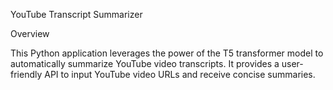 YouTube Transcript Summarizer

Overview

This Python application leverages the power of the T5 transformer model to automatically summarize YouTube video transcripts. It provides a user-friendly API to input YouTube video URLs and receive concise summaries.
